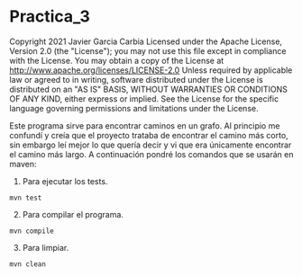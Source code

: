 # Practica_3

Copyright 2021 Javier Garcia Carbia
Licensed under the Apache License, Version 2.0 (the "License");
you may not use this file except in compliance with the License.
You may obtain a copy of the License at
http://www.apache.org/licenses/LICENSE-2.0
Unless required by applicable law or agreed to in writing,
software
distributed under the License is distributed on an "AS IS" BASIS,
WITHOUT WARRANTIES OR CONDITIONS OF ANY KIND, either express or
implied.
See the License for the specific language governing permissions
and
limitations under the License.

Este programa sirve para encontrar caminos en un grafo. Al principio me confundí y creía que el proyecto trataba de encontrar el camino más corto, sin embargo leí mejor lo que quería decir y vi que era únicamente encontrar el camino más largo.
A continuación pondré los comandos que se usarán en maven:
1) Para ejecutar los tests.
~~~~~~~~~~
mvn test
~~~~~~~~~~

2) Para compilar el programa.
~~~~~~~~~~
mvn compile
~~~~~~~~~~

3) Para limpiar.
~~~~~~~~~~
mvn clean
~~~~~~~~~~